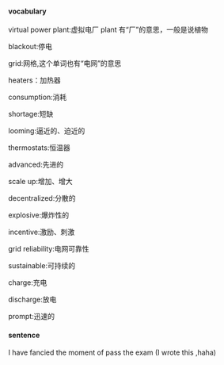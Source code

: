 #### vocabulary

virtual power plant:虚拟电厂 plant 有“厂”的意思，一般是说植物

blackout:停电

grid:网格,这个单词也有“电网”的意思

heaters：加热器

consumption:消耗

shortage:短缺

looming:逼近的、迫近的

thermostats:恒温器

advanced:先进的

scale up:增加、增大

decentralized:分散的

explosive:爆炸性的

incentive:激励、刺激

grid reliability:电网可靠性

sustainable:可持续的

charge:充电

discharge:放电

prompt:迅速的



#### sentence

I have fancied the moment of pass the exam (I wrote this ,haha)
